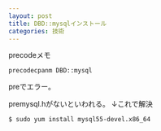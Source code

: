 ```yaml
---
layout: post
title: DBD::mysqlインストール
categories: 技術
---
```



precodeメモ

```
precodecpanm DBD::mysql
```

preでエラー。


premysql.hがないといわれる。
↓これで解決
```
$ sudo yum install mysql55-devel.x86_64
```
